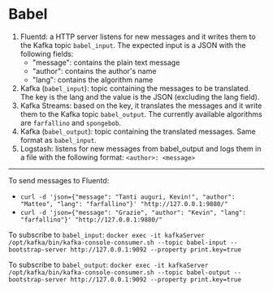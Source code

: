 # Babel

1. Fluentd: a HTTP server listens for new messages and it writes them to the Kafka topic `babel_input`. The expected input is a JSON with the following fields:
	- "message": contains the plain text message
	- "author": contains the author's name
	- "lang": contains the algorithm name
2. Kafka (`babel_input`): topic containing the messages to be translated. The key is the lang and the value is the JSON (excluding the lang field).
3. Kafka Streams: based on the key, it translates the messages and it write them to the Kafka topic `babel_output`. The currently available algorithms are `farfallino` and `spongebob`.
4. Kafka (`babel_output`): topic containing the translated messages. Same format as `babel_input`.
5. Logstash: listens for new messages from babel_output and logs them in a file with the following format: `<author>: <message>`

---

To send messages to Fluentd:
- `curl -d 'json={"message": "Tanti auguri, Kevin!", "author": "Matteo", "lang": "farfallino"}' "http://127.0.0.1:9880/"`
- `curl -d 'json={"message": "Grazie", "author": "Kevin", "lang": "farfallino"}' "http://127.0.0.1:9880/"`

To subscribe to `babel_input`: `docker exec -it kafkaServer /opt/kafka/bin/kafka-console-consumer.sh --topic babel-input --bootstrap-server http://127.0.0.1:9092 --property print.key=true`

To subscribe to `babel_output`: `docker exec -it kafkaServer /opt/kafka/bin/kafka-console-consumer.sh --topic babel-output --bootstrap-server http://127.0.0.1:9092 --property print.key=true`

